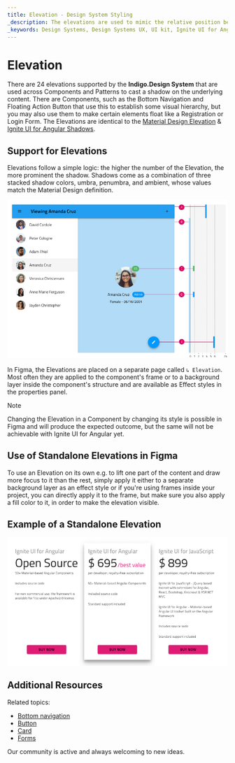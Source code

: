```yaml
---
title: Elevation - Design System Styling
_description: The elevations are used to mimic the relative position between surfaces stacked on top of one another.
_keywords: Design Systems, Design Systems UX, UI kit, Ignite UI for Angular, Angular, Angular Design System, Design Kits for Angular, Figma, Figma to Angular, Export code from Figma, Figma HTML, Figma to HTML, Figma UI kits
---
```


# Elevation

There are 24 elevations supported by the **Indigo.Design System** that are used across Components and Patterns to cast a shadow on the underlying content. There are Components, such as the Bottom Navigation and Floating Action Button that use this to establish some visual hierarchy, but you may also use them to make certain elements float like a Registration or Login Form. The Elevations are identical to the [Material Design Elevation](https://material.io/design/environment/elevation.html#) & [Ignite UI for Angular Shadows](https://www.infragistics.com/products/ignite-ui-angular/angular/components/shadows.html).

## Support for Elevations

Elevations follow a simple logic: the higher the number of the Elevation, the more prominent the shadow. Shadows come as a combination of three stacked shadow colors, umbra, penumbra, and ambient, whose values match the Material Design definition. 

<img class="responsive-img" src="../images/elevation_people.png" srcset="../images/elevation_people@2x.png 2x" />

In Figma, the Elevations are placed on a separate page called `↳ Elevation`. Most often they are applied to the component's frame or to a background layer inside the component's structure and are available as Effect styles in the properties panel.

> [!Note]
> Changing the Elevation in a Component by changing its style is possible in Figma and will produce the expected outcome, but the same will not be achievable with Ignite UI for Angular yet.

## Use of Standalone Elevations in Figma 

To use an Elevation on its own e.g. to lift one part of the content and draw more focus to it than the rest, simply apply it either to a separate background layer as an effect style or if you're using frames inside your project, you can directly apply it to the frame, but make sure you also apply a fill color to it, in order to make the elevation visible.

## Example of a Standalone Elevation

<img class="responsive-img" src="../images/elevation_standalone.png" srcset="../images/elevation_standalone@2x.png 2x" />

## Additional Resources

Related topics:

- [Bottom navigation](../components/bottom-nav.md)
- [Button](../components/button.md)
- [Card](../components/card.md)
- [Forms](../patterns/form.md)
  <div class="divider--half"></div>

Our community is active and always welcoming to new ideas.
